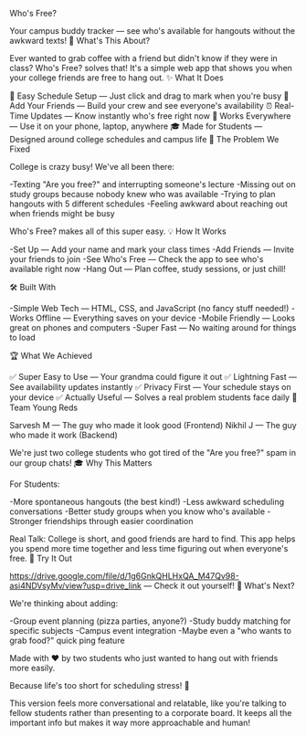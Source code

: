 Who's Free?

Your campus buddy tracker — see who's available for hangouts without the awkward texts!
🚀 What's This About?

Ever wanted to grab coffee with a friend but didn't know if they were in class? Who's Free? solves that! It's a simple web app that shows you when your college friends are free to hang out.
✨ What It Does

📅 Easy Schedule Setup — Just click and drag to mark when you're busy
👥 Add Your Friends — Build your crew and see everyone's availability
⏰ Real-Time Updates — Know instantly who's free right now
📱 Works Everywhere — Use it on your phone, laptop, anywhere
🎓 Made for Students — Designed around college schedules and campus life
🎯 The Problem We Fixed

College is crazy busy! We've all been there:

-Texting "Are you free?" and interrupting someone's lecture
-Missing out on study groups because nobody knew who was available
-Trying to plan hangouts with 5 different schedules
-Feeling awkward about reaching out when friends might be busy

Who's Free? makes all of this super easy.
💡 How It Works

-Set Up — Add your name and mark your class times
-Add Friends — Invite your friends to join
-See Who's Free — Check the app to see who's available right now
-Hang Out — Plan coffee, study sessions, or just chill!

🛠️ Built With

-Simple Web Tech — HTML, CSS, and JavaScript (no fancy stuff needed!)
-Works Offline — Everything saves on your device
-Mobile Friendly — Looks great on phones and computers
-Super Fast — No waiting around for things to load

🏆 What We Achieved

✅ Super Easy to Use — Your grandma could figure it out
✅ Lightning Fast — See availability updates instantly
✅ Privacy First — Your schedule stays on your device
✅ Actually Useful — Solves a real problem students face daily
👥 Team Young Reds

Sarvesh M — The guy who made it look good (Frontend)
Nikhil J — The guy who made it work (Backend)

We're just two college students who got tired of the "Are you free?" spam in our group chats!
🎓 Why This Matters

For Students:

-More spontaneous hangouts (the best kind!)
-Less awkward scheduling conversations
-Better study groups when you know who's available
-Stronger friendships through easier coordination

Real Talk: College is short, and good friends are hard to find. This app helps you spend more time together and less time figuring out when everyone's free.
🔗 Try It Out

https://drive.google.com/file/d/1g6GnkQHLHxQA_M47Qv98-asi4NDVsyMv/view?usp=drive_link — Check it out yourself!
🚀 What's Next?

We're thinking about adding:

-Group event planning (pizza parties, anyone?)
-Study buddy matching for specific subjects
-Campus event integration
-Maybe even a "who wants to grab food?" quick ping feature

Made with ❤️ by two students who just wanted to hang out with friends more easily.

Because life's too short for scheduling stress! 🎉

This version feels more conversational and relatable, like you're talking to fellow students rather than presenting to a corporate board. It keeps all the important info but makes it way more approachable and human!
